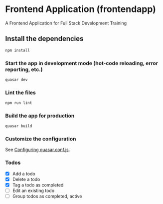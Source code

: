 # Frontend Application (frontendapp)

A Frontend Application for Full Stack Development Training

## Install the dependencies
```bash
npm install
```

### Start the app in development mode (hot-code reloading, error reporting, etc.)
```bash
quasar dev
```

### Lint the files
```bash
npm run lint
```

### Build the app for production
```bash
quasar build
```

### Customize the configuration
See [Configuring quasar.conf.js](https://quasar.dev/quasar-cli/quasar-conf-js).

### Todos
  - [x] Add a todo
  - [x] Delete a todo
  - [x] Tag a todo as completed
  - [ ] Edit an existing todo
  - [ ] Group todos as completed, active
